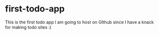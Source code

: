 # first-todo-app
This is the first todo app I am going to host on GIthub since I have a knack for making todo sites :)
